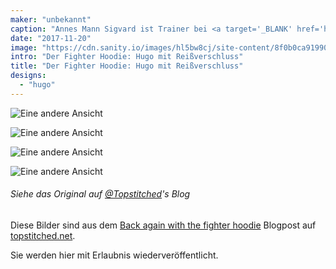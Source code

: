 ```yaml
---
maker: "unbekannt"
caption: "Annes Mann Sigvard ist Trainer bei <a target='_BLANK' href='http://fighter.org/'>, dem örtlichen Kickboxclub</a>. Daher auch der Name Fighter Hoodie"
date: "2017-11-20"
image: "https://cdn.sanity.io/images/hl5bw8cj/site-content/8f0b0ca919900145250b0af08401775198623eda-1001x1500.jpg"
intro: "Der Fighter Hoodie: Hugo mit Reißverschluss"
title: "Der Fighter Hoodie: Hugo mit Reißverschluss"
designs:
  - "hugo"
---
```


![Eine andere Ansicht](https://posts.freesewing.org/uploads/fighter_hoodie_1_69359b6e7d.jpg "Eine andere Ansicht")

![Eine andere Ansicht](https://posts.freesewing.org/uploads/fighter_hoodie_2_c74c303646.jpg)

![Eine andere Ansicht](https://posts.freesewing.org/uploads/fighter_hoodie_3_f8766d848b.jpg)

![Eine andere Ansicht](https://posts.freesewing.org/uploads/fighter_hoodie_4_881e549c9b.jpg)

<Note>

###### Siehe das Original auf [@Topstitched](/users/Topstitched)'s Blog
Diese Bilder sind aus dem [Back again with the fighter hoodie](http://www.topstitched.net/?p=1431) 
Blogpost auf [topstitched.net](http://www.topstitched.net/).

Sie werden hier mit Erlaubnis wiederveröffentlicht.

</Note>
